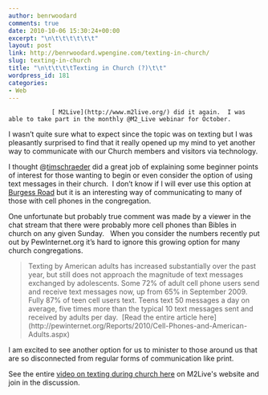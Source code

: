 ```yaml
---
author: benrwoodard
comments: true
date: 2010-10-06 15:30:24+00:00
excerpt: "\n\t\t\t\t\t\t"
layout: post
link: http://benrwoodard.wpengine.com/texting-in-church/
slug: texting-in-church
title: "\n\t\t\t\tTexting in Church (?)\t\t"
wordpress_id: 181
categories:
- Web
---
```



				[ M2Live](http://www.m2live.org/) did it again.  I was able to take part in the monthly @M2_Live webinar for October.

I wasn’t quite sure what to expect since the topic was on texting but I was pleasantly surprised to find that it really opened up my mind to yet another way to communicate with our Church members and visitors via technology.

I thought @[timschraeder](http://twitter.com/timschraeder) did a great job of explaining some beginner points of interest for those wanting to begin or even consider the option of using text messages in their church.  I don’t know if I will ever use this option at [Burgess Road](http://burgessroad.org) but it is an interesting way of communicating to many of those with cell phones in the congregation.

<!-- more -->

One unfortunate but probably true comment was made by a viewer in the chat stream that there were probably more cell phones than Bibles in church on any given Sunday.   When you consider the numbers recently put out by PewInternet.org it’s hard to ignore this growing option for many church congregations.


<blockquote>Texting by American adults has increased substantially over the past year, but still does not approach the magnitude of text messages exchanged by adolescents. Some 72% of adult cell phone users send and receive text messages now, up from 65% in September 2009. Fully 87% of teen cell users text. Teens text 50 messages a day on average, five times more than the typical 10 text messages sent and received by adults per day.  [Read the entire article here](http://pewinternet.org/Reports/2010/Cell-Phones-and-American-Adults.aspx)</blockquote>


I am excited to see another option for us to minister to those around us that are so disconnected from regular forms of communication like print.

See the entire [video on texting during church here](http://www.m2live.org/archive/tschraeder-2/) on M2Live's website and join in the discussion.		
